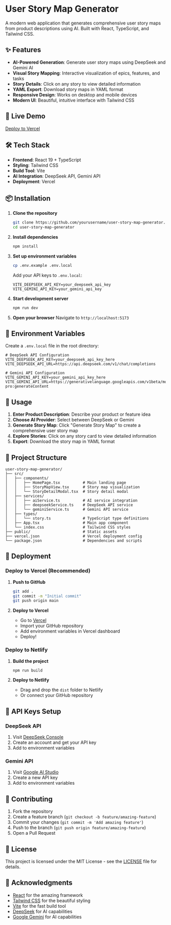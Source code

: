 # User Story Map Generator

A modern web application that generates comprehensive user story maps from product descriptions using AI. Built with React, TypeScript, and Tailwind CSS.

## ✨ Features

- **AI-Powered Generation**: Generate user story maps using DeepSeek and Gemini AI
- **Visual Story Mapping**: Interactive visualization of epics, features, and tasks
- **Story Details**: Click on any story to view detailed information
- **YAML Export**: Download story maps in YAML format
- **Responsive Design**: Works on desktop and mobile devices
- **Modern UI**: Beautiful, intuitive interface with Tailwind CSS

## 🚀 Live Demo

[Deploy to Vercel](https://vercel.com/new/clone?repository-url=https://github.com/yourusername/user-story-map-generator)

## 🛠️ Tech Stack

- **Frontend**: React 19 + TypeScript
- **Styling**: Tailwind CSS
- **Build Tool**: Vite
- **AI Integration**: DeepSeek API, Gemini API
- **Deployment**: Vercel

## 📦 Installation

1. **Clone the repository**
   ```bash
   git clone https://github.com/yourusername/user-story-map-generator.git
   cd user-story-map-generator
   ```

2. **Install dependencies**
   ```bash
   npm install
   ```

3. **Set up environment variables**
   ```bash
   cp .env.example .env.local
   ```
   
   Add your API keys to `.env.local`:
   ```env
   VITE_DEEPSEEK_API_KEY=your_deepseek_api_key
   VITE_GEMINI_API_KEY=your_gemini_api_key
   ```

4. **Start development server**
   ```bash
   npm run dev
   ```

5. **Open your browser**
   Navigate to `http://localhost:5173`

## 🔧 Environment Variables

Create a `.env.local` file in the root directory:

```env
# DeepSeek API Configuration
VITE_DEEPSEEK_API_KEY=your_deepseek_api_key_here
VITE_DEEPSEEK_API_URL=https://api.deepseek.com/v1/chat/completions

# Gemini API Configuration
VITE_GEMINI_API_KEY=your_gemini_api_key_here
VITE_GEMINI_API_URL=https://generativelanguage.googleapis.com/v1beta/models/gemini-pro:generateContent
```

## 🎯 Usage

1. **Enter Product Description**: Describe your product or feature idea
2. **Choose AI Provider**: Select between DeepSeek or Gemini
3. **Generate Story Map**: Click "Generate Story Map" to create a comprehensive user story map
4. **Explore Stories**: Click on any story card to view detailed information
5. **Export**: Download the story map in YAML format

## 📁 Project Structure

```
user-story-map-generator/
├── src/
│   ├── components/
│   │   ├── HomePage.tsx          # Main landing page
│   │   ├── StoryMapView.tsx      # Story map visualization
│   │   └── StoryDetailModal.tsx  # Story detail modal
│   ├── services/
│   │   ├── aiService.ts          # AI service integration
│   │   ├── deepseekService.ts    # DeepSeek API service
│   │   └── geminiService.ts      # Gemini API service
│   ├── types/
│   │   └── story.ts              # TypeScript type definitions
│   ├── App.tsx                   # Main app component
│   └── index.css                 # Tailwind CSS styles
├── public/                       # Static assets
├── vercel.json                   # Vercel deployment config
└── package.json                  # Dependencies and scripts
```

## 🚀 Deployment

### Deploy to Vercel (Recommended)

1. **Push to GitHub**
   ```bash
   git add .
   git commit -m "Initial commit"
   git push origin main
   ```

2. **Deploy to Vercel**
   - Go to [Vercel](https://vercel.com)
   - Import your GitHub repository
   - Add environment variables in Vercel dashboard
   - Deploy!

### Deploy to Netlify

1. **Build the project**
   ```bash
   npm run build
   ```

2. **Deploy to Netlify**
   - Drag and drop the `dist` folder to Netlify
   - Or connect your GitHub repository

## 🔑 API Keys Setup

### DeepSeek API
1. Visit [DeepSeek Console](https://platform.deepseek.com/)
2. Create an account and get your API key
3. Add to environment variables

### Gemini API
1. Visit [Google AI Studio](https://makersuite.google.com/app/apikey)
2. Create a new API key
3. Add to environment variables

## 🤝 Contributing

1. Fork the repository
2. Create a feature branch (`git checkout -b feature/amazing-feature`)
3. Commit your changes (`git commit -m 'Add amazing feature'`)
4. Push to the branch (`git push origin feature/amazing-feature`)
5. Open a Pull Request

## 📄 License

This project is licensed under the MIT License - see the [LICENSE](LICENSE) file for details.

## 🙏 Acknowledgments

- [React](https://reactjs.org/) for the amazing framework
- [Tailwind CSS](https://tailwindcss.com/) for the beautiful styling
- [Vite](https://vitejs.dev/) for the fast build tool
- [DeepSeek](https://deepseek.com/) for AI capabilities
- [Google Gemini](https://ai.google.dev/) for AI capabilities
